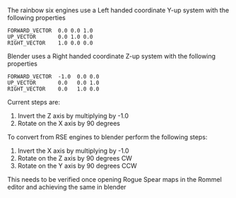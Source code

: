 The rainbow six engines use a Left handed coordinate Y-up system with the following properties
```
FORWARD_VECTOR  0.0 0.0 1.0
UP_VECTOR       0.0 1.0 0.0
RIGHT_VECTOR    1.0 0.0 0.0
```

Blender uses a Right handed coordinate Z-up system with the following properties
```
FORWARD_VECTOR  -1.0  0.0 0.0
UP_VECTOR       0.0   0.0 1.0
RIGHT_VECTOR    0.0   1.0 0.0
```

Current steps are:
1. Invert the Z axis by multiplying by -1.0
2. Rotate on the X axis by 90 degrees

To convert from RSE engines to blender perform the following steps:
1. Invert the X axis by multiplying by -1.0
2. Rotate on the Z axis by 90 degrees CW
3. Rotate on the Y axis by 90 degrees CCW

This needs to be verified once opening Rogue Spear maps in the Rommel editor and achieving the same in blender
